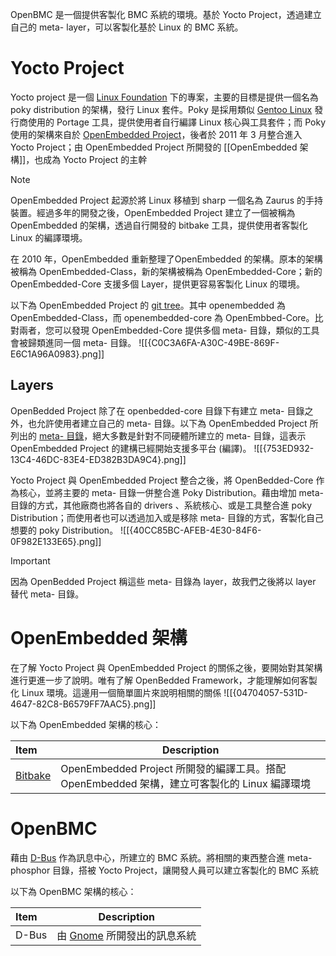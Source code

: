 OpenBMC 是一個提供客製化 BMC 系統的環境。基於 Yocto Project，透過建立自己的 meta- layer，可以客製化基於 Linux 的 BMC 系統。

# Yocto Project

Yocto project 是一個 [Linux Foundation](https://www.linuxfoundation.org/) 下的專案，主要的目標是提供一個名為 poky distribution 的架構，發行 Linux 套件。Poky 是採用類似 [Gentoo Linux](https://www.gentoo.org/) 發行商使用的 Portage 工具，提供使用者自行編譯 Linux 核心與工具套件；而 Poky 使用的架構來自於 [OpenEmbedded Project](https://www.openembedded.org/)，後者於 2011 年 3 月整合進入 Yocto Project；由 OpenEmbedded Project 所開發的 [[OpenEmbedded 架構]]，也成為 Yocto Project 的主幹

> [!NOTE]
> OpenEmbedded Project 起源於將 Linux 移植到 sharp 一個名為 Zaurus 的手持裝置。經過多年的開發之後，OpenEmbedded Project 建立了一個被稱為 OpenEmbedded 的架構，透過自行開發的 bitbake 工具，提供使用者客製化 Linux 的編譯環境。
> 
> 在 2010 年，OpenEmbedded 重新整理了OpenEmbedded 的架構。原本的架構被稱為 OpenEmbedded-Class，新的架構被稱為 OpenEmbedded-Core；新的 OpenEmbedded-Core 支援多個 Layer，提供更容易客製化 Linux 的環境。
> 
> 以下為 OpenEmbedded Project 的 [git tree](https://git.openembedded.org/?s=name)。其中 openembedded 為 OpenEmbedded-Class，而 openembedded-core 為 OpenEmbbed-Core。比對兩者，您可以發現 OpenEmbedded-Core 提供多個 meta- 目錄，類似的工具會被歸類進同一個 meta- 目錄。
> ![[{C0C3A6FA-A30C-49BE-869F-E6C1A96A0983}.png]]

## Layers

OpenBedded Project 除了在 openbedded-core 目錄下有建立 meta- 目錄之外，也允許使用者建立自己的 meta- 目錄。以下為 OpenEmbedded Project 所列出的 [meta- 目錄](https://layers.openembedded.org/layerindex/branch/master/layers/)，絕大多數是針對不同硬體所建立的 meta- 目錄，這表示 OpenEmbedded Project 的建構已經開始支援多平台 (編譯)。
![[{753ED932-13C4-46DC-83E4-ED382B3DA9C4}.png]]

Yocto Project 與 OpenEmbedded Project 整合之後，將 OpenBedded-Core 作為核心，並將主要的 meta- 目錄一併整合進 Poky Distribution。藉由增加 meta- 目錄的方式，其他廠商也將各自的 drivers 、系統核心、或是工具整合進 poky Distribution；而使用者也可以透過加入或是移除 meta- 目錄的方式，客製化自己想要的 poky Distribution。
![[{40CC85BC-AFEB-4E30-84F6-0F982E133E65}.png]]

> [!IMPORTANT]
> 因為 OpenBedded Project 稱這些 meta- 目錄為 layer，故我們之後將以 layer 替代 meta- 目錄。

# OpenEmbedded 架構

在了解  Yocto Project 與 OpenEmbedded Project 的關係之後，要開始對其架構進行更進一步了說明。唯有了解 OpenBedded Framework，才能理解如何客製化 Linux 環境。這邊用一個簡單圖片來說明相關的關係
![[{04704057-531D-4647-82C8-B6579FF7AAC5}.png]]

以下為 OpenEmbedded 架構的核心：

| Item                                        | Description                                                         |
| :------------------------------------------ | ------------------------------------------------------------------- |
| [Bitbake](docs/computer/framework/OpenEmbedded/bitbake/README.md) | OpenEmbedded Project 所開發的編譯工具。搭配 OpenEmbedded 架構，建立可客製化的 Linux 編譯環境 |
# OpenBMC

 藉由 [D-Bus](https://www.freedesktop.org/wiki/Software/dbus/) 作為訊息中心，所建立的 BMC 系統。將相關的東西整合進 meta-phosphor 目錄，搭被 Yocto Project，讓開發人員可以建立客製化的 BMC 系統

以下為 OpenBMC 架構的核心：

| Item  | Description                                 |
| :---- | ------------------------------------------- |
| D-Bus | 由 [Gnome](https://www.gnome.org/) 所開發出的訊息系統 |

